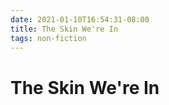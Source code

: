 ```yaml
---
date: 2021-01-10T16:54:31-08:00
title: The Skin We're In
tags: non-fiction
---
```


# The Skin We're In

